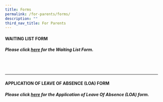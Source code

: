 ```yaml
---
title: Forms
permalink: /for-parents/forms/
description: ""
third_nav_title: For Parents
---
```

#### WAITING LIST FORM
##### Please click [here](https://form.gov.sg/6413d5a2c137cb001227339d) for the Waiting List Form.
###### <br>
________________________________________________________________________

#### APPLICATION OF LEAVE OF ABSENCE (LOA) FORM

##### Please click [here](https://go.gov.sg/pcoveloa)&nbsp;for the&nbsp;Application of Leave Of Absence (LOA)&nbsp;form.